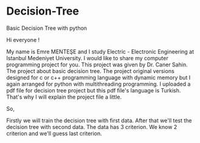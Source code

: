 # Decision-Tree
Basic Decision Tree with python

Hi everyone !
  
  My name is Emre MENTEŞE and I study Electric - Electronic Engineering at Istanbul Medeniyet University. I would like to share my computer programming project for you. This project was given by Dr. Caner Sahin. The project about basic decision tree. The project original versions designed for c or c++ programming language with dynamic memory but I again arranged for python with multithreading programming. I uploaded a pdf file for decision tree project but this pdf file's language is Turkish. That's why I will explain the project file a little.
  
So,

  Firstly we will train the decision tree with first data. After that we'll test the decision tree with second data. The data has 3 criterion. We know 2 criterion and we'll guess last criterion. 

